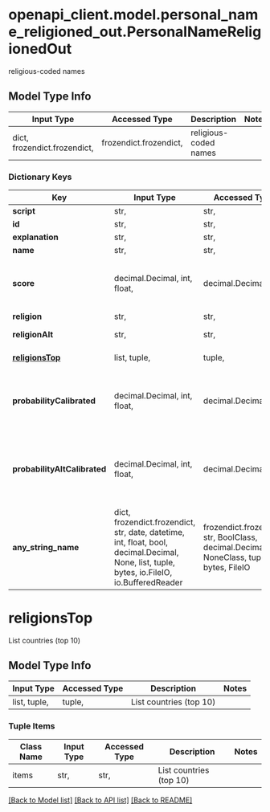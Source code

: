 # openapi_client.model.personal_name_religioned_out.PersonalNameReligionedOut

religious-coded names

## Model Type Info
Input Type | Accessed Type | Description | Notes
------------ | ------------- | ------------- | -------------
dict, frozendict.frozendict,  | frozendict.frozendict,  | religious-coded names | 

### Dictionary Keys
Key | Input Type | Accessed Type | Description | Notes
------------ | ------------- | ------------- | ------------- | -------------
**script** | str,  | str,  |  | [optional] 
**id** | str,  | str,  |  | [optional] 
**explanation** | str,  | str,  |  | [optional] 
**name** | str,  | str,  | The input name. | [optional] 
**score** | decimal.Decimal, int, float,  | decimal.Decimal,  | Higher score is better, but score is not normalized. Use calibratedProbability if available.  | [optional] value must be a 64 bit float
**religion** | str,  | str,  | Most likely religion | [optional] 
**religionAlt** | str,  | str,  | Second best alternative : religion  | [optional] 
**[religionsTop](#religionsTop)** | list, tuple,  | tuple,  | List countries (top 10) | [optional] 
**probabilityCalibrated** | decimal.Decimal, int, float,  | decimal.Decimal,  | The calibrated probability for country to have been guessed correctly. -1 &#x3D; still calibrating.  | [optional] value must be a 64 bit float
**probabilityAltCalibrated** | decimal.Decimal, int, float,  | decimal.Decimal,  | The calibrated probability for country OR countryAlt to have been guessed correctly. -1 &#x3D; still calibrating.  | [optional] value must be a 64 bit float
**any_string_name** | dict, frozendict.frozendict, str, date, datetime, int, float, bool, decimal.Decimal, None, list, tuple, bytes, io.FileIO, io.BufferedReader | frozendict.frozendict, str, BoolClass, decimal.Decimal, NoneClass, tuple, bytes, FileIO | any string name can be used but the value must be the correct type | [optional]

# religionsTop

List countries (top 10)

## Model Type Info
Input Type | Accessed Type | Description | Notes
------------ | ------------- | ------------- | -------------
list, tuple,  | tuple,  | List countries (top 10) | 

### Tuple Items
Class Name | Input Type | Accessed Type | Description | Notes
------------- | ------------- | ------------- | ------------- | -------------
items | str,  | str,  | List countries (top 10) | 

[[Back to Model list]](../../README.md#documentation-for-models) [[Back to API list]](../../README.md#documentation-for-api-endpoints) [[Back to README]](../../README.md)

